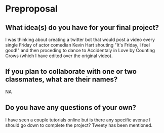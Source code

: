 # Preproposal

## What idea(s) do you have for your final project?

I was thinking about creating a twitter bot that would post a video every single Friday 
of actor comedian Kevin Hart shouting "It's Friday, I feel good!" and then proceding to
dance to Accidentaly in Love by Counting Crows (which I have edited over the original video).


## If you plan to collaborate with one or two classmates, what are their names?

NA

## Do you have any questions of your own?

I have seen a couple tutorials online but is there any specific avenue I should go down to complete the project?
Tweety has been mentioned. 

